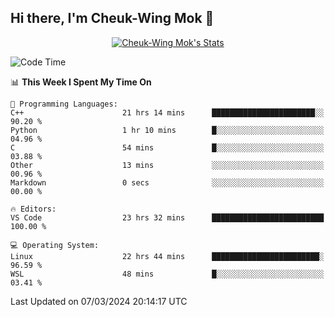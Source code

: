 ## Hi there, I'm Cheuk-Wing Mok 👋

<!--
**mozro0327/mozro0327** is a ✨ _special_ ✨ repository because its `README.md` (this file) appears on your GitHub profile.

Here are some ideas to get you started:

- 🔭 I’m currently working on ...
- 🌱 I’m currently learning ...
- 👯 I’m looking to collaborate on ...
- 🤔 I’m looking for help with ...
- 💬 Ask me about ...
- 📫 How to reach me: ...
- 😄 Pronouns: ...
- ⚡ Fun fact: ...
-->

<p align="center">
  <a href="https://github.com/mozro0327" class="rich-diff-level-one">
    <img src="https://github-readme-stats.vercel.app/api?username=mozro0327&title_color=333&text_color=777" alt="Cheuk-Wing Mok's Stats" >
    <!-- &hide=issues
    <img src="https://github-readme-stats.vercel.app/api?username=mozro0327&hide=issues&title_color=333&text_color=777" alt="Cheuk-Wing Mok's Stats" >
    -->
  </a>
</p>

<!--START_SECTION:waka-->
![Code Time](http://img.shields.io/badge/Code%20Time-2%2C376%20hrs%209%20mins-blue)

📊 **This Week I Spent My Time On** 

```text
💬 Programming Languages: 
C++                      21 hrs 14 mins      ███████████████████████░░   90.20 % 
Python                   1 hr 10 mins        █░░░░░░░░░░░░░░░░░░░░░░░░   04.96 % 
C                        54 mins             █░░░░░░░░░░░░░░░░░░░░░░░░   03.88 % 
Other                    13 mins             ░░░░░░░░░░░░░░░░░░░░░░░░░   00.96 % 
Markdown                 0 secs              ░░░░░░░░░░░░░░░░░░░░░░░░░   00.00 % 

🔥 Editors: 
VS Code                  23 hrs 32 mins      █████████████████████████   100.00 % 

💻 Operating System: 
Linux                    22 hrs 44 mins      ████████████████████████░   96.59 % 
WSL                      48 mins             █░░░░░░░░░░░░░░░░░░░░░░░░   03.41 % 
```


 Last Updated on 07/03/2024 20:14:17 UTC
<!--END_SECTION:waka-->
